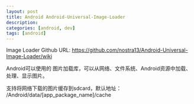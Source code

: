 ```yaml
---
layout: post
title: Android Android-Universal-Image-Loader
description: 
categories: [android, dev]
tags: [android]
---
```


Image Loader Github URL: <https://github.com/nostra13/Android-Universal-Image-Loader/wiki>


Android可以使用的 图片加载库，可以从网络、文件系统、Android资源中加载、处理、显示图片。

支持将网络下载的图片缓存到sdcard，默认地址： /Android/data/[app_package_name]/cache

